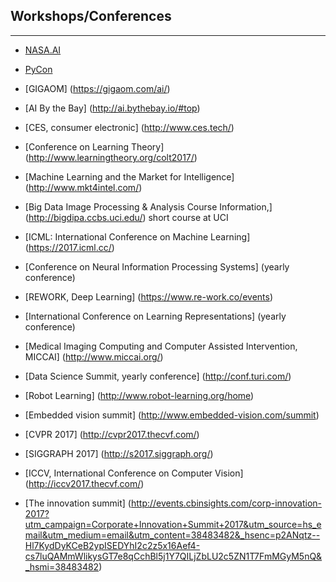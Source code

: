 

## Workshops/Conferences
---------------------

* [NASA.AI](http://www.frontierdevelopmentlab.org/#/nasaai)
* [PyCon](https://us.pycon.org/2017/about/)
* [GIGAOM] (https://gigaom.com/ai/)
* [AI By the Bay] (http://ai.bythebay.io/#top)
* [CES, consumer electronic] (http://www.ces.tech/)
* [Conference on Learning Theory] (http://www.learningtheory.org/colt2017/)

* [Machine Learning and the Market for Intelligence] (http://www.mkt4intel.com/)

* [Big Data Image Processing & Analysis Course Information,] (http://bigdipa.ccbs.uci.edu/)
short course at UCI


* [ICML: International Conference on Machine Learning] (https://2017.icml.cc/)

* [Conference on Neural Information Processing Systems] (yearly conference)

* [REWORK, Deep Learning] (https://www.re-work.co/events)

* [International Conference on Learning Representations] (yearly conference)

* [Medical Imaging Computing and Computer Assisted Intervention, MICCAI] (http://www.miccai.org/)

* [Data Science Summit, yearly conference] (http://conf.turi.com/)

* [Robot Learning] (http://www.robot-learning.org/home)

* [Embedded vision summit] (http://www.embedded-vision.com/summit)
* [CVPR 2017] (http://cvpr2017.thecvf.com/)
* [SIGGRAPH 2017] (http://s2017.siggraph.org/)
* [ICCV, International Conference on Computer Vision] (http://iccv2017.thecvf.com/)
* [The innovation summit] (http://events.cbinsights.com/corp-innovation-2017?utm_campaign=Corporate+Innovation+Summit+2017&utm_source=hs_email&utm_medium=email&utm_content=38483482&_hsenc=p2ANqtz--Hl7KydDyKCeB2ypISEDYhI2c2z5x16Aef4-cs7luQAMmWlikysGT7e8qCchBl5j1Y7QILjZbLU2c5ZN1T7FmMGyM5nQ&_hsmi=38483482)

